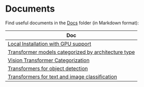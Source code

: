 # Documents

Find useful documents in the [Docs](/Docs) folder (in Markdown format):

| Doc                                                          |
| ------------------------------------------------------------ |
| [Local Installation with GPU support](/Docs/Local%20Installation%20with%20GPU%20support.md) |
| [Transformer models categorized by architecture type](/Docs/Transformer%20models%20categorized%20by%20architecture%20type.md) |
| [Vision Transformer Categorization](/Docs/Vision%20Transformer%20Categorization.md) |
| [Transformers for object detection](/Docs/Transformers%20for%20object%20detection.md) |
| [Transformers for text and image classification](/Docs/Transformers%20for%20text%20and%20image%20classification.md) |
